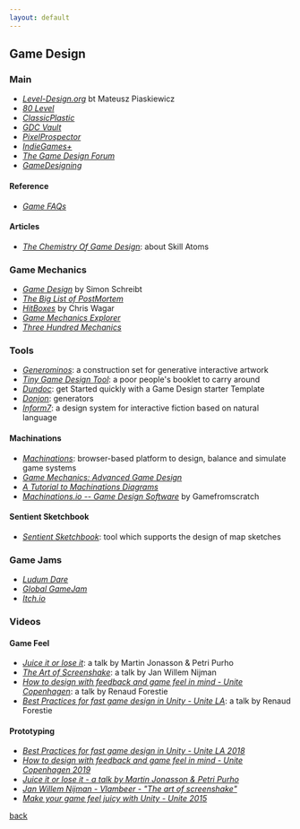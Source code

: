 ```yaml
---
layout: default
---
```


## Game Design

### Main

* _[Level-Design.org](http://level-design.org/)_ bt Mateusz Piaskiewicz
* _[80 Level](https://80.lv/)_
* _[ClassicPlastic](http://www.classicplastic.net/)_
* _[GDC Vault](http://www.gdcvault.com/)_
* _[PixelProspector](http://www.pixelprospector.com/)_
* _[IndieGames+](http://indiegamesplus.com/)_
* _[The Game Design Forum](http://thegamedesignforum.com/)_
* _[GameDesigning](https://www.gamedesigning.org/)_

#### Reference

* _[Game FAQs](https://gamefaqs.gamespot.com/)_

#### Articles

* _[The Chemistry Of Game Design](https://www.gamasutra.com/view/feature/129948/the_chemistry_of_game_design.php)_: about Skill Atoms

### Game Mechanics

* _[Game Design](https://simonschreibt.de/)_ by Simon Schreibt
* _[The Big List of PostMortem](http://www.pixelprospector.com/the-big-list-of-postmortems/)_
* _[HitBoxes](https://www.flickr.com/photos/96872887@N07/sets/72157650671215997)_ by Chris Wagar
* _[Game Mechanics Explorer](https://gamemechanicexplorer.com/)_
* _[Three Hundred Mechanics](http://www.squidi.net/three/)_

### Tools

* _[Generominos](http://www.galaxykate.com/generominos/)_: a construction set for generative interactive artwork
* _[Tiny Game Design Tool](http://tinygdtool.urustar.net/)_: a poor people's booklet to carry around
* _[Dundoc](http://www.dundoc.com/)_: get Started quickly with a Game Design starter Template
* _[Donjon](https://donjon.bin.sh/)_: generators
* _[Inform7](http://inform7.com/)_: a design system for interactive fiction based on natural language

#### Machinations

* _[Machinations](https://machinations.io/)_: browser-based platform to design, balance and simulate game systems
* _[Game Mechanics: Advanced Game Design](https://www.amazon.co.uk/gp/product/0321820274)_
* _[A Tutorial to Machinations Diagrams](https://www.gamasutra.com/blogs/CarstenKisslat/20130814/198216/A_Tutorial_to_Machinations_Diagrams.php)_
* _[Machinations.io -- Game Design Software](https://www.youtube.com/watch?v=7kR5VHh2yjo)_ by Gamefromscratch

#### Sentient Sketchbook

* _[Sentient Sketchbook](http://www.sentientsketchbook.com/)_: tool which supports the design of map sketches

### Game Jams

* _[Ludum Dare](https://ldjam.com/)_
* _[Global GameJam](https://globalgamejam.org/)_
* _[Itch.io](https://itch.io/jams)_

### Videos

#### Game Feel

* _[Juice it or lose it](https://www.youtube.com/watch?v=Fy0aCDmgnxg)_: a talk by Martin Jonasson & Petri Purho
* _[The Art of Screenshake](https://www.youtube.com/watch?v=AJdEqssNZ-U)_: a talk by Jan Willem Nijman
* _[How to design with feedback and game feel in mind - Unite Copenhagen](https://www.youtube.com/watch?v=AJdEqssNZ-U)_: a talk by Renaud Forestie
* _[Best Practices for fast game design in Unity - Unite LA](https://www.youtube.com/watch?v=NU29QKag8a0)_: a talk by Renaud Forestie

#### Prototyping

* _[Best Practices for fast game design in Unity - Unite LA 2018](https://www.youtube.com/watch?v=NU29QKag8a0)_
* _[How to design with feedback and game feel in mind - Unite Copenhagen 2019](https://www.youtube.com/watch?v=yCKI9T3sSv0)_
* _[Juice it or lose it - a talk by Martin Jonasson & Petri Purho](https://www.youtube.com/watch?v=Fy0aCDmgnxg)_
* _[Jan Willem Nijman - Vlambeer - "The art of screenshake"](https://www.youtube.com/watch?v=AJdEqssNZ-U)_
* _[Make your game feel juicy with Unity - Unite 2015](https://www.youtube.com/watch?v=WfwRBwNz2bg)_

[back](../)
